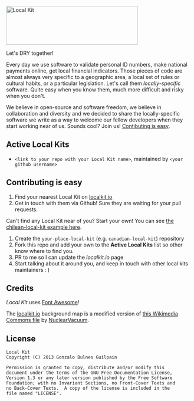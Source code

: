 <img src="https://github.com/gonzalo-bulnes/local-kit/raw/gh-pages/images/localkit-logotype-variation.png" alt="Local Kit" height="105" width="357" />

Let's DRY together!

Every day we use software to validate personal ID numbers, make national payments online, get local financial indicators. Those pieces of code are almost always very specific to a geographic area, a local set of rules or cultural habits, or a particular legislation. Let's call them _locally-specific_
software. Quite easy when you know them, much more difficult and risky when you don't.

We believe in open-source and software freedom, we believe in collaboration and diversity and we decided to share the locally-specific software we write as a way to welcome our fellow developers when they start working near of us. Sounds cool? Join us! [Contibuting is easy](https://github.com/gonzalo-bulnes/local-kit#contributing-is-easy).

Active Local Kits
-----------------

  - `<link to your repo with your Local Kit name>`, maintained by `<your github username>`

Contributing is easy
--------------------

  1. Find your nearest Local Kit on [localkit.io](http://localkit.io)
  2. Get in touch with them via Github! Sure they are waiting for your pull requests.

  Can't find any Local Kit near of you?
  Start your own! You can see [the chilean-local-kit example here](#).

  1. Create the `your-place-local-kit` (e.g. `canadian-local-kit`) repository
  1. Fork this repo and add your own to the **Active Local Kits** list so other know where to find you.
  2. PR to me so I can update the _localkit.io_ page
  3. Start talking about it around you, and keep in touch with other local kits maintainers : )

Credits
-------

_Local Kit_ uses [Font Awesome][font-awesome]!

  [font-awesome]: http://fortawesome.github.com/Font-Awesome

The [localkit.io](http://localkit.io) background map is a modified version of [this Wikimedia Commons file][map-original] by [NuclearVacuum][map-original-author].

  [map-original]: http://commons.wikimedia.org/wiki/File:BlankMap-World_1985.svg
  [map-original-author]: http://commons.wikimedia.org/wiki/User:NuclearVacuum


License
-------

    Local Kit
    Copyright (C) 2013 Gonzalo Bulnes Guilpain

    Permission is granted to copy, distribute and/or modify this
    document under the terms of the GNU Free Documentation License,
    Version 1.3 or any later version published by the Free Software
    Foundation; with no Invariant Sections, no Front-Cover Texts and
    no Back-Cover Texts.  A copy of the license is included in the
    file named "LICENSE".
